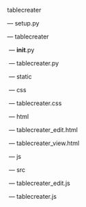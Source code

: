 tablecreater

— setup.py

— tablecreater

​	— __init__.py

​	— tablecreater.py

​	— static

​		— css

​			— tablecreater.css

​		— html

​			— tablecreater_edit.html

​			— tablecreater_view.html

​		— js

​			— src

​				— tablecreater_edit.js

​				— tablecreater.js